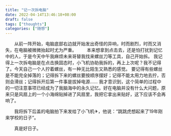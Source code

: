 ```yaml
---
title: "记一次拆电脑"
date: 2022-04-14T13:46:18+08:00
draft: false
tags: ["thoughts"]
categories: ["随想"]
---
```


&emsp;&emsp;从前一阵开始，电脑底部右边就开始发出奇怪的异响，时而剧烈，时而又消失，在电脑被微微抬起时尤为严重。<!--more-->
&emsp;&emsp;本来想拿到点击去，还是怕打扰到记忆中的人，于是今天中午我麻烦未来哥替我找来螺丝刀等工具，自己开始拆。
我记得上一次拆电脑是在点击换固态时，小飞机协助我拆的，再上上次呢？我不记得了。今天自己一个人拧着螺丝，有一种无比陌生又熟悉的感觉。
要记得有些螺丝是不能完全掉落的；记得拆下来的螺丝要按顺序摆好；记得不能太用力地去拧，否则会滑丝；记得拆开后第一件事是拔掉电源......
我才意识到，这个简单的过程中的一切注意事项已经成为了我脑海中的永久记忆。好在电脑并没有什么大问题，原来只是风扇上的一个小海绵贴掉进了风扇里，我把它拿出来贴好，这下应该不会再响了。

&emsp;&emsp;我将拆下后盖的电脑拍下来发给了小飞机✈，他说：“跳跳虎想起来了19年刚来学校的日子”。

&emsp;&emsp;真是好日子。
    